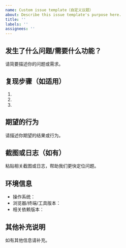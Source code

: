 ```yaml
---
name: Custom issue template（自定义议题）
about: Describe this issue template's purpose here.
title: ''
labels: ''
assignees: ''
---
```


## 发生了什么问题/需要什么功能？

请简要描述你的问题或需求。

## 复现步骤（如适用）

1.
2.
3.

## 期望的行为

请描述你期望的结果或行为。

## 截图或日志（如有）

粘贴相关截图或日志，帮助我们更快定位问题。

## 环境信息

- 操作系统：
- 浏览器/终端/工具版本：
- 相关依赖版本：

## 其他补充说明

如有其他信息请补充。

